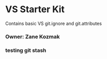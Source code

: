 # VS Starter Kit

Contains basic VS git.ignore and git.attributes

### Owner: Zane Kozmak
### testing git stash